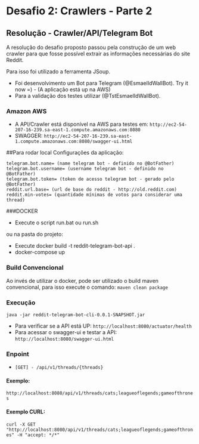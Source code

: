 # Desafio 2: Crawlers - Parte 2

## Resolução - Crawler/API/Telegram Bot

A resolução do desafio proposto passou pela construção de um web crawler para que fosse possível 
extrair as informações necessárias do site Reddit.

Para isso foi utilizado a ferramenta JSoup.

* Foi desenvolvimento um Bot para Telegram (@EsmaelIdWallBot). Try it now =) - (A aplicação está up na AWS)
* Para a validação dos testes utilizar (@TstEsmaelIdWallBot).

### Amazon AWS

* A API/Crawler está disponível na AWS para testes em: `http://ec2-54-207-16-239.sa-east-1.compute.amazonaws.com:8080`
* SWAGGER: `http://ec2-54-207-16-239.sa-east-1.compute.amazonaws.com:8080/swagger-ui.html`

##Para rodar local
Configurações da aplicação:

    telegram.bot.name= (name telegram bot - definido no @BotFather)
    telegram.bot.username= (username telegram bot - definido no @BotFather)
    telegram.bot.token= (token de acesso telegram bot - gerado pelo @BotFather)
    reddit.url.base= (url de base do reddit - http://old.reddit.com)
    reddit.min-votes= (quantidade mínimas de votos para considerar uma thread)
    
###DOCKER
* Execute o script run.bat ou run.sh

ou na pasta do projeto:

* Execute docker build -t reddit-telegram-bot-api . 
* docker-compose up

### Build Convencional
Ao invés de utilizar o docker, pode ser utilizado o build maven convencional, para isso execute o comando: 
`maven clean package`

### Execução

`java -jar reddit-telegram-bot-cli-0.0.1-SNAPSHOT.jar`

* Para verificar se a API está UP: `http://localhost:8080/actuator/health`
* Para acessar o swagger-ui e testar a API: `http://localhost:8080/swagger-ui.html`

### Enpoint

* `[GET] - /api/v1/threads/{threads}`

#### Exemplo:

`http://localhost:8080/api/v1/threads/cats;leagueoflegends;gameofthrones`

#### Exemplo CURL:

`curl -X GET "http://localhost:8080/api/v1/threads/cats;leagueoflegends;gameofthrones" -H "accept: */*"`


